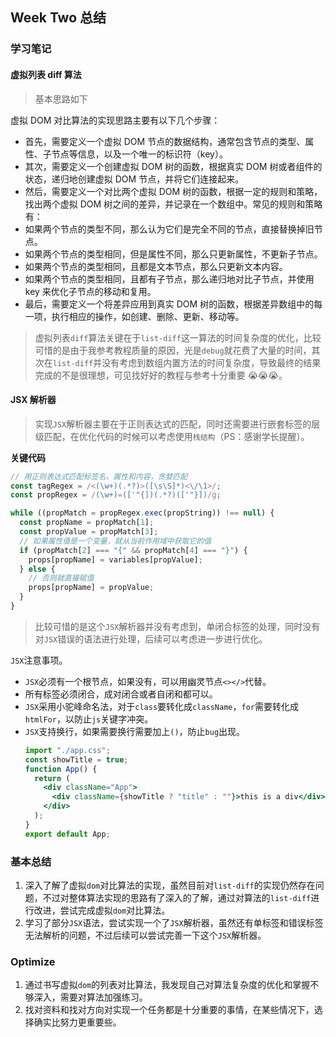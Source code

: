 ## Week Two 总结

### 学习笔记

#### 虚拟列表 diff 算法

> 基本思路如下

虚拟 DOM 对比算法的实现思路主要有以下几个步骤：

- 首先，需要定义一个虚拟 DOM 节点的数据结构，通常包含节点的类型、属性、子节点等信息，以及一个唯一的标识符（key）。
- 其次，需要定义一个创建虚拟 DOM 树的函数，根据真实 DOM 树或者组件的状态，递归地创建虚拟 DOM 节点，并将它们连接起来。
- 然后，需要定义一个对比两个虚拟 DOM 树的函数，根据一定的规则和策略，找出两个虚拟 DOM 树之间的差异，并记录在一个数组中。常见的规则和策略有：
- 如果两个节点的类型不同，那么认为它们是完全不同的节点，直接替换掉旧节点。
- 如果两个节点的类型相同，但是属性不同，那么只更新属性，不更新子节点。
- 如果两个节点的类型相同，且都是文本节点，那么只更新文本内容。
- 如果两个节点的类型相同，且都有子节点，那么递归地对比子节点，并使用 key 来优化子节点的移动和复用。
- 最后，需要定义一个将差异应用到真实 DOM 树的函数，根据差异数组中的每一项，执行相应的操作，如创建、删除、更新、移动等。

> 虚拟列表`diff`算法关键在于`list-diff`这一算法的时间复杂度的优化，比较可惜的是由于我参考教程质量的原因，光是`debug`就花费了大量的时间，其次在`list-diff`并没有考虑到数组内置方法的时间复杂度，导致最终的结果完成的不是很理想，可见找好好的教程与参考十分重要 😭😭😭。

#### JSX 解析器

> 实现`JSX`解析器主要在于正则表达式的匹配，同时还需要进行嵌套标签的层级匹配，在优化代码的时候可以考虑使用`栈结构`（PS：感谢学长提醒）。

**关键代码**

```ts
// ⽤正则表达式匹配标签名，属性和内容，贪婪匹配
const tagRegex = /<(\w+)(.*?)>([\s\S]*)<\/\1>/;
const propRegex = /(\w+)=(['"{])(.*?)(['"}])/g;

while ((propMatch = propRegex.exec(propString)) !== null) {
  const propName = propMatch[1];
  const propValue = propMatch[3];
  // 如果属性值是一个变量，就从当前作⽤域中获取它的值
  if (propMatch[2] === "{" && propMatch[4] === "}") {
    props[propName] = variables[propValue];
  } else {
    // 否则就直接赋值
    props[propName] = propValue;
  }
}
```

> 比较可惜的是这个`JSX`解析器并没有考虑到，单闭合标签的处理，同时没有对`JSX`错误的语法进行处理，后续可以考虑进一步进行优化。

`JSX`注意事项。

- `JSX`必须有一个根节点，如果没有，可以用幽灵节点`<></>`代替。
- 所有标签必须闭合，成对闭合或者自闭和都可以。
- `JSX`采用小驼峰命名法，对于`class`要转化成`className`，`for`需要转化成`htmlFor`，以防止`js`关键字冲突。
- `JSX`支持换行，如果需要换行需要加上`()`，防止`bug`出现。
  ```jsx
  import "./app.css";
  const showTitle = true;
  function App() {
    return (
      <div className="App">
        <div className={showTitle ? "title" : ""}>this is a div</div>
      </div>
    );
  }
  export default App;
  ```

### 基本总结

1. 深入了解了虚拟`dom`对比算法的实现，虽然目前对`list-diff`的实现仍然存在问题，不过对整体算法实现的思路有了深入的了解，通过对算法的`list-diff`进行改进，尝试完成虚拟`dom`对比算法。
2. 学习了部分`JSX`语法，尝试实现一个了`JSX`解析器，虽然还有单标签和错误标签无法解析的问题，不过后续可以尝试完善一下这个`JSX`解析器。

### Optimize

1. 通过书写虚拟`dom`的列表对比算法，我发现自己对算法复杂度的优化和掌握不够深入，需要对算法加强练习。
2. 找对资料和找对方向对实现一个任务都是十分重要的事情，在某些情况下，选择确实比努力更重要些。
